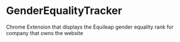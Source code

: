 # GenderEqualityTracker
Chrome Extension that displays the Equileap gender equality rank for company that owns the website
